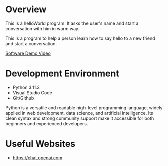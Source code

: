 # Overview

This is a helloWorld program. It asks the user's name and start a conversation with him in warm way.

This is a program to help a person learn how to say hello to a new friend and start a conversation.

[Software Demo Video](https://youtu.be/CyckNi0SToU)

# Development Environment

* Python 3.11.3
* Visual Studio Code
* Git/Github

Python is a versatile and readable high-level programming language, widely applied in web development, data science, and artificial intelligence. Its clean syntax and strong community support make it accessible for both beginners and experienced developers.

# Useful Websites

* https://chat.openai.com
